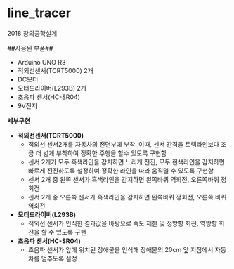 # line_tracer
2018 창의공학설계

##사용된 부품##
- Arduino UNO R3
- 적외선센서(TCRT5000) 2개
- DC모터
- 모터드라이버(L293B) 2개
- 초음파 센서(HC-SR04)
- 9V전지

**세부구현**
- **적외선센서(TCRT5000)**
    - 적외선 센서2개를 자동차의 전면부에 부착. 이때, 센서 간격을 트랙라인보다 조금 더 넓게 부착하여 정확한 주행을 할수 있도록 구현함
    - 센서 2개가 모두 흑색라인을 감지하면 느리게 전진, 모두 흰색라인을 감지하면 빠르게 전진하도록 설정하여 정확한 라인을 따라 움직일 수 있도록 구현함
    - 센서 2개 중 왼쪽 센서가 흑색라인을 감지하면 왼쪽바퀴 역회전, 오른쪽바퀴 정회전
    - 센서 2개 중 오른쪽 센서가 흑색라인을 감지하면 왼쪽바퀴 정회전, 오른쪽 바퀴 역회전
- **모터드라이버(L293B)**
    - 적외선 센서가 인식한 결과값을 바탕으로 속도 제한 및 정방향 회전, 역방향 회전을 할 수 있도록 구현
- **초음파 센서(HC-SR04)**
    - 초음파 센서가 앞에 위치된 장애물을 인식해 장애물의 20cm 앞 지점에서 자동차를 멈추도록 설정
